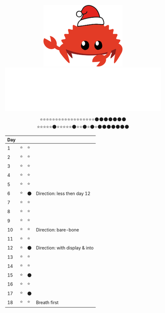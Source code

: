 <div align="center">
    <img src="assets/Ferris.svg" alt="Ferris" width="256">
    
<!-- Logo -->
<picture>
    <img src="assets/logo.svg" alt="Advent of Code"/>
</picture>

⭐⭐⭐⭐⭐⭐⭐⭐⭐⭐⭐⭐⭐⭐⭐⭐⭐⭐🌑🌑🌑🌑🌑🌑🌑<br>
⭐⭐⭐⭐⭐🌑⭐⭐⭐⭐⭐🌑⭐⭐🌑⭐🌑⭐🌑🌑🌑🌑🌑🌑🌑<br>

|Day| |||
|---|---|---|---|
|1 |⭐|⭐||
|2 |⭐|⭐||
|3 |⭐|⭐||
|4 |⭐|⭐||
|5 |⭐|⭐||
|6 |⭐|🌑|Direction: less then day 12|
|7 |⭐|⭐||
|8 |⭐|⭐||
|9 |⭐|⭐||
|10|⭐|⭐|Direction: bare-bone|
|11|⭐|⭐||
|12|⭐|🌑|Direction: with display & into|
|13|⭐|⭐||
|14|⭐|⭐||
|15|⭐|🌑||
|16|⭐|⭐||
|17|⭐|🌑||
|18|⭐|⭐|  Breath first|


</div>